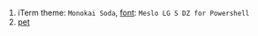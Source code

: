 1. iTerm theme: `Monokai Soda`, [font](https://github.com/powerline/fonts/tree/master/Meslo%20Dotted): `Meslo LG S DZ for Powershell`
2. [pet](https://github.com/knqyf263/pet)
